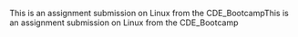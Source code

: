 This is an assignment submission on Linux from the CDE_BootcampThis is an assignment submission on Linux from the CDE_Bootcamp
